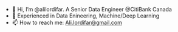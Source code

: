 - 👋 Hi, I’m @alilordifar. A Senior Data Engineer @CitiBank Canada
- 👀 Experienced in Data Enineering, Machine/Deep Learning
- 📫 How to reach me: Ali.lordifar@gmail.com

<!---
alilordifar/alilordifar is a ✨ special ✨ repository because its `README.md` (this file) appears on your GitHub profile.
You can click the Preview link to take a look at your changes.
--->
